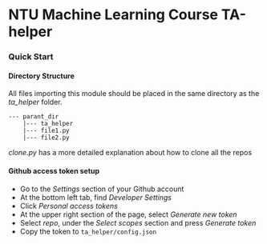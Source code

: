 # NTU Machine Learning Course TA-helper

### Quick Start

#### Directory Structure
All files importing this module should be placed in the same directory as the *ta_helper* folder.
```
--- parant_dir
    |--- ta_helper
    |--- file1.py
    |--- file2.py
```
*clone.py* has a more detailed explanation about how to clone all the repos

#### Github access token setup
- Go to the *Settings* section of your Github account
- At the bottom left tab, find *Developer Settings*
- Click *Personal access tokens*
- At the upper right section of the page, select *Generate new token*
- Select *repo*, under the *Select scopes* section and press *Generate token*
- Copy the token to `ta_helper/config.json`